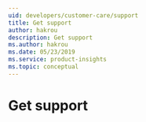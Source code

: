 ```yaml
---
uid: developers/customer-care/support
title: Get support 
author: hakrou
description: Get support 
ms.author: hakrou
ms.date: 05/23/2019
ms.service: product-insights
ms.topic: conceptual
---
```


# Get support 